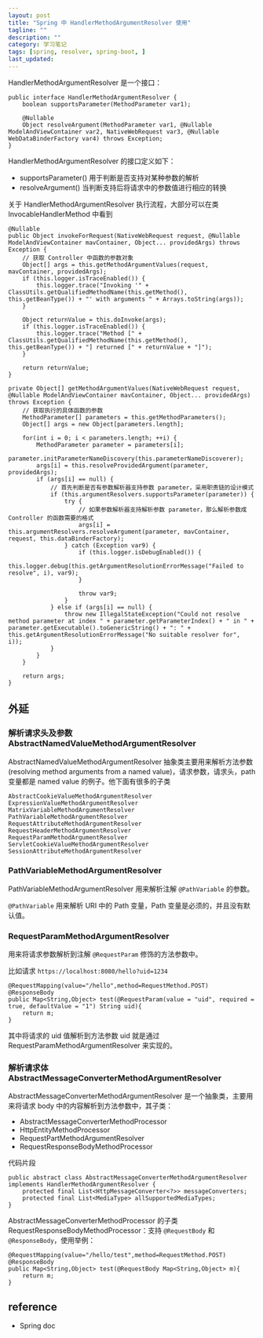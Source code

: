 ```yaml
---
layout: post
title: "Spring 中 HandlerMethodArgumentResolver 使用"
tagline: ""
description: ""
category: 学习笔记
tags: [spring, resolver, spring-boot, ]
last_updated:
---
```


HandlerMethodArgumentResolver 是一个接口：

    public interface HandlerMethodArgumentResolver {
        boolean supportsParameter(MethodParameter var1);

        @Nullable
        Object resolveArgument(MethodParameter var1, @Nullable ModelAndViewContainer var2, NativeWebRequest var3, @Nullable WebDataBinderFactory var4) throws Exception;
    }

HandlerMethodArgumentResolver 的接口定义如下：

- supportsParameter() 用于判断是否支持对某种参数的解析
- resolveArgument() 当判断支持后将请求中的参数值进行相应的转换

关于 HandlerMethodArgumentResolver 执行流程，大部分可以在类 InvocableHandlerMethod 中看到

    @Nullable
    public Object invokeForRequest(NativeWebRequest request, @Nullable ModelAndViewContainer mavContainer, Object... providedArgs) throws Exception {
        // 获取 Controller 中函数的参数对象
        Object[] args = this.getMethodArgumentValues(request, mavContainer, providedArgs);
        if (this.logger.isTraceEnabled()) {
            this.logger.trace("Invoking '" + ClassUtils.getQualifiedMethodName(this.getMethod(), this.getBeanType()) + "' with arguments " + Arrays.toString(args));
        }

        Object returnValue = this.doInvoke(args);
        if (this.logger.isTraceEnabled()) {
            this.logger.trace("Method [" + ClassUtils.getQualifiedMethodName(this.getMethod(), this.getBeanType()) + "] returned [" + returnValue + "]");
        }

        return returnValue;
    }

    private Object[] getMethodArgumentValues(NativeWebRequest request, @Nullable ModelAndViewContainer mavContainer, Object... providedArgs) throws Exception {
        // 获取执行的具体函数的参数
        MethodParameter[] parameters = this.getMethodParameters();
        Object[] args = new Object[parameters.length];

        for(int i = 0; i < parameters.length; ++i) {
            MethodParameter parameter = parameters[i];
            parameter.initParameterNameDiscovery(this.parameterNameDiscoverer);
            args[i] = this.resolveProvidedArgument(parameter, providedArgs);
            if (args[i] == null) {
                // 首先判断是否有参数解析器支持参数 parameter，采用职责链的设计模式
                if (this.argumentResolvers.supportsParameter(parameter)) {
                    try {
                        // 如果参数解析器支持解析参数 parameter，那么解析参数成 Controller 的函数需要的格式
                        args[i] = this.argumentResolvers.resolveArgument(parameter, mavContainer, request, this.dataBinderFactory);
                    } catch (Exception var9) {
                        if (this.logger.isDebugEnabled()) {
                            this.logger.debug(this.getArgumentResolutionErrorMessage("Failed to resolve", i), var9);
                        }

                        throw var9;
                    }
                } else if (args[i] == null) {
                    throw new IllegalStateException("Could not resolve method parameter at index " + parameter.getParameterIndex() + " in " + parameter.getExecutable().toGenericString() + ": " + this.getArgumentResolutionErrorMessage("No suitable resolver for", i));
                }
            }
        }

        return args;
    }

## 外延

### 解析请求头及参数 AbstractNamedValueMethodArgumentResolver
AbstractNamedValueMethodArgumentResolver 抽象类主要用来解析方法参数 (resolving method arguments from a named value)，请求参数，请求头，path 变量都是 named value 的例子。他下面有很多的子类

    AbstractCookieValueMethodArgumentResolver
    ExpressionValueMethodArgumentResolver
    MatrixVariableMethodArgumentResolver
    PathVariableMethodArgumentResolver
    RequestAttributeMethodArgumentResolver
    RequestHeaderMethodArgumentResolver
    RequestParamMethodArgumentResolver
    ServletCookieValueMethodArgumentResolver
    SessionAttributeMethodArgumentResolver

### PathVariableMethodArgumentResolver

PathVariableMethodArgumentResolver 用来解析注解 `@PathVariable` 的参数。

`@PathVariable` 用来解析 URI 中的 Path 变量，Path 变量是必须的，并且没有默认值。

### RequestParamMethodArgumentResolver
用来将请求参数解析到注解 `@RequestParam` 修饰的方法参数中。

比如请求 `https://localhost:8080/hello?uid=1234`

    @RequestMapping(value="/hello",method=RequestMethod.POST)
    @ResponseBody
    public Map<String,Object> test(@RequestParam(value = "uid", required = true, defaultValue = "1") String uid){
        return m;
    }

其中将请求的 uid 值解析到方法参数 uid 就是通过 RequestParamMethodArgumentResolver 来实现的。

### 解析请求体 AbstractMessageConverterMethodArgumentResolver
AbstractMessageConverterMethodArgumentResolver 是一个抽象类，主要用来将请求 body 中的内容解析到方法参数中，其子类：

- AbstractMessageConverterMethodProcessor
- HttpEntityMethodProcessor
- RequestPartMethodArgumentResolver
- RequestResponseBodyMethodProcessor

代码片段

    public abstract class AbstractMessageConverterMethodArgumentResolver implements HandlerMethodArgumentResolver {
        protected final List<HttpMessageConverter<?>> messageConverters;
        protected final List<MediaType> allSupportedMediaTypes;
    }

AbstractMessageConverterMethodProcessor 的子类 RequestResponseBodyMethodProcessor：支持 `@RequestBody` 和 `@ResponseBody`，使用举例：

    @RequestMapping(value="/hello/test",method=RequestMethod.POST)
    @ResponseBody
    public Map<String,Object> test(@RequestBody Map<String,Object> m){
        return m;
    }

## reference

- Spring doc
